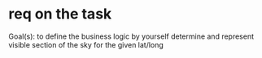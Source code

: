# req on the task
Goal(s):
to define the business logic by yourself
determine and represent visible section of the sky for the given lat/long
